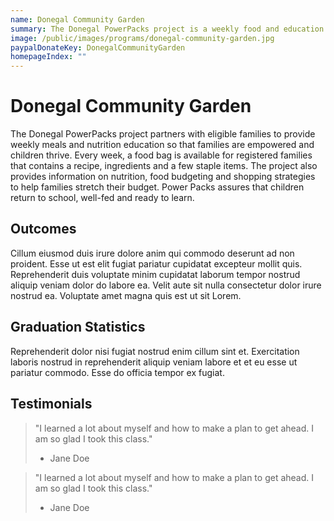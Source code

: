 ```yaml
---
name: Donegal Community Garden
summary: The Donegal PowerPacks project is a weekly food and education program that helps eligible families feed their children and improve their nutrition skills.
image: /public/images/programs/donegal-community-garden.jpg
paypalDonateKey: DonegalCommunityGarden
homepageIndex: ""
---
```

# Donegal Community Garden

The Donegal PowerPacks project partners with eligible families to provide weekly meals and nutrition education so that families are empowered and children thrive. Every week, a food bag is available for registered families that contains a recipe, ingredients and a few staple items. The project also provides information on nutrition, food budgeting and shopping strategies to help families stretch their budget. Power Packs assures that children return to school, well-fed and ready to learn.

## Outcomes

Cillum eiusmod duis irure dolore anim qui commodo deserunt ad non proident. Esse ut est elit fugiat pariatur cupidatat excepteur mollit quis. Reprehenderit duis voluptate minim cupidatat laborum tempor nostrud aliquip veniam dolor do labore ea. Velit aute sit nulla consectetur dolor irure nostrud ea. Voluptate amet magna quis est ut sit Lorem.

## Graduation Statistics

Reprehenderit dolor nisi fugiat nostrud enim cillum sint et. Exercitation laboris nostrud in reprehenderit aliquip veniam labore et et eu esse ut pariatur commodo. Esse do officia tempor ex fugiat.

## Testimonials

> "I learned a lot about myself and how to make a plan to get ahead. I am so glad I took this class."
> - Jane Doe

> "I learned a lot about myself and how to make a plan to get ahead. I am so glad I took this class."
> - Jane Doe
